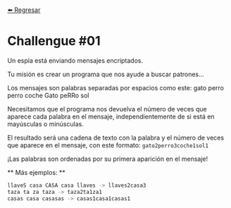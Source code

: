 [⬅️ Regresar](https://github.com/DarkKingpro10/codember/2023/)

# Challengue #01

Un espía está enviando mensajes encriptados.

Tu misión es crear un programa que nos ayude a buscar patrones...

Los mensajes son palabras separadas por espacios como este:
gato perro perro coche Gato peRRo sol

Necesitamos que el programa nos devuelva el número de veces que aparece cada palabra en el mensaje, independientemente de si está en mayúsculas o minúsculas.

El resultado será una cadena de texto con la palabra y el número de veces que aparece en el mensaje, con este formato:
``gato2perro3coche1sol1``

¡Las palabras son ordenadas por su primera aparición en el mensaje!

** Más ejemplos: **
```bash
llaveS casa CASA casa llaves -> llaves2casa3
taza ta za taza -> taza2ta1za1
casas casa casasas -> casas1casa1casas1